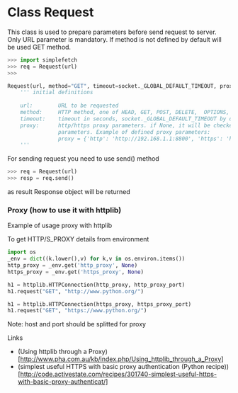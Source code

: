 # Class Request

This class is used to prepare parameters before send request to server. Only URL parameter is mandatory. If method is not defined by default will be used GET method.

```python
>>> import simplefetch
>>> req = Request(url)
>>> 
```

```python
Request(url, method="GET", timeout=socket._GLOBAL_DEFAULT_TIMEOUT, proxy=None):
    ''' initial definitions 
        
    url:        URL to be requested
    method:     HTTP method, one of HEAD, GET, POST, DELETE,  OPTIONS, PUT, TRACE. GET is used by default.
    timeout:    timeout in seconds, socket._GLOBAL_DEFAULT_TIMEOUT by default
    proxy:      http/https proxy parameters. if None, it will be checked system environment HTTP/S_PROXY
                parameters. Example of defined proxy parameters: 
                proxy = {'http': 'http://192.168.1.1:8800', 'https': 'http://192.168.1.1:8800'}
    '''
```

For sending request you need to use send() method
```python
>>> req = Request(url)
>>> resp = req.send()
```
as result Response object will be returned


### Proxy (how to use it with httplib)

Example of usage proxy with httplib

To get HTTP/S_PROXY details from environment

```python
import os
_env = dict((k.lower(),v) for k,v in os.environ.items())
http_proxy = _env.get('http_proxy', None)
https_proxy = _env.get('https_proxy', None)

h1 = httplib.HTTPConnection(http_proxy, http_proxy_port)
h1.request("GET", "http://www.python.org/")

h1 = httplib.HTTPConnection(https_proxy, https_proxy_port)
h1.request("GET", "https://www.python.org/")
```
Note: host and port should be splitted for proxy

Links

 * (Using httplib through a Proxy)[http://www.pha.com.au/kb/index.php/Using_httplib_through_a_Proxy]
 * (simplest useful HTTPS with basic proxy authentication (Python recipe))[http://code.activestate.com/recipes/301740-simplest-useful-https-with-basic-proxy-authenticat/]

